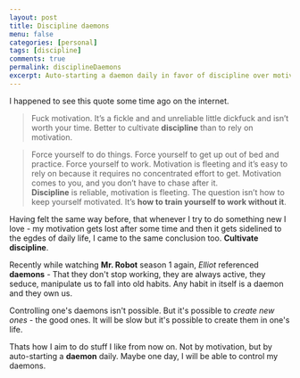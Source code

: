 ```yaml
---
layout: post
title: Discipline daemons
menu: false
categories: [personal]
tags: [discipline]
comments: true
permalink: disciplineDaemons
excerpt: Auto-starting a daemon daily in favor of discipline over motivation.
---
```


I happened to see this quote some time ago on the internet.

> Fuck motivation. It’s a fickle and and unreliable little dickfuck and isn’t worth your time. Better to cultivate **discipline** than to rely on motivation. <br> 

> Force yourself to do things. Force yourself to get up out of bed and practice. Force yourself to work. Motivation is fleeting and it’s easy to rely on because it requires no concentrated effort to get. Motivation comes to you, and you don’t have to chase after it. <br> 
**Discipline** is reliable, motivation is fleeting. The question isn’t how to keep yourself motivated. It’s **how to train yourself to work without it**. 

Having felt the same way before, that whenever I try to do something new I love - my motivation gets lost after some time and then it gets sidelined to the egdes of daily life, I came to the same conclusion too. **Cultivate discipline**.  

Recently while watching **Mr. Robot** season 1 again, *Elliot* referenced **daemons** - That they don't stop working, they are always active, they seduce, manipulate us to fall into old habits. Any habit in itself is a daemon and they own us. 

Controlling one's daemons isn't possible. But it's possible to *create new ones* - the good ones. It will be slow but it's possible to create them in one's life. 

Thats how I aim to do stuff I like from now on. Not by motivation, but by auto-starting a **daemon** daily. Maybe one day, I will be able to control my daemons.

